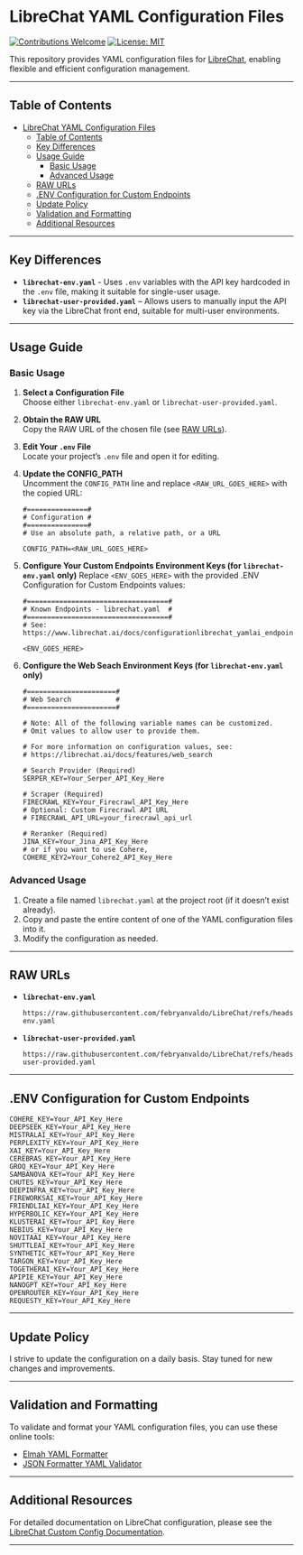 # LibreChat YAML Configuration Files

[![Contributions Welcome](https://img.shields.io/badge/contributions-welcome-brightgreen.svg)](CONTRIBUTING.md) [![License: MIT](https://img.shields.io/badge/License-MIT-yellow.svg)](LICENSE)

This repository provides YAML configuration files for [LibreChat](https://www.librechat.ai/), enabling flexible and efficient configuration management.

---

## Table of Contents 

- [LibreChat YAML Configuration Files](#librechat-yaml-configuration-files)
  - [Table of Contents](#table-of-contents)
  - [Key Differences](#key-differences)
  - [Usage Guide](#usage-guide)
    - [Basic Usage](#basic-usage)
    - [Advanced Usage](#advanced-usage)
  - [RAW URLs](#raw-urls)
  - [.ENV Configuration for Custom Endpoints](#env-configuration-for-custom-endpoints)
  - [Update Policy](#update-policy)
  - [Validation and Formatting](#validation-and-formatting)
  - [Additional Resources](#additional-resources)

---

## Key Differences

- **`librechat-env.yaml`** - Uses `.env` variables with the API key hardcoded in the `.env` file, making it suitable for single-user usage.
- **`librechat-user-provided.yaml`** – Allows users to manually input the API key via the LibreChat front end, suitable for multi-user environments.

---

## Usage Guide

### Basic Usage

1. **Select a Configuration File**  
   Choose either `librechat-env.yaml` or `librechat-user-provided.yaml`.

2. **Obtain the RAW URL**  
   Copy the RAW URL of the chosen file (see [RAW URLs](#raw-urls)).

3. **Edit Your `.env` File**  
   Locate your project’s `.env` file and open it for editing.

4. **Update the CONFIG_PATH**  
   Uncomment the `CONFIG_PATH` line and replace `<RAW_URL_GOES_HERE>` with the copied URL:

   ```plaintext
   #===============#
   # Configuration #
   #===============#
   # Use an absolute path, a relative path, or a URL

   CONFIG_PATH=<RAW_URL_GOES_HERE>
   ```

5. **Configure Your Custom Endpoints Environment Keys (for `librechat-env.yaml` only)**
   Replace `<ENV_GOES_HERE>` with the provided .ENV Configuration for Custom Endpoints values:
   
   ```plaintext
   #===================================#
   # Known Endpoints - librechat.yaml  #
   #===================================#
   # See: https://www.librechat.ai/docs/configurationlibrechat_yamlai_endpoints

   <ENV_GOES_HERE>
   ```

5. **Configure the Web Seach Environment Keys (for `librechat-env.yaml` only)** 
   ```
   #======================#
   # Web Search           #
   #======================#

   # Note: All of the following variable names can be customized.
   # Omit values to allow user to provide them.

   # For more information on configuration values, see:
   # https://librechat.ai/docs/features/web_search

   # Search Provider (Required)
   SERPER_KEY=Your_Serper_API_Key_Here

   # Scraper (Required)
   FIRECRAWL_KEY=Your_Firecrawl_API_Key_Here
   # Optional: Custom Firecrawl API URL
   # FIRECRAWL_API_URL=your_firecrawl_api_url

   # Reranker (Required)
   JINA_KEY=Your_Jina_API_Key_Here
   # or if you want to use Cohere,
   COHERE_KEY2=Your_Cohere2_API_Key_Here
   ```

### Advanced Usage

1. Create a file named `librechat.yaml` at the project root (if it doesn’t exist already).
2. Copy and paste the entire content of one of the YAML configuration files into it.
3. Modify the configuration as needed.

---

## RAW URLs

- **`librechat-env.yaml`**  
  ```plaintext
  https://raw.githubusercontent.com/febryanvaldo/LibreChat/refs/heads/main/librechat-env.yaml
  ```

- **`librechat-user-provided.yaml`**  
  ```plaintext
  https://raw.githubusercontent.com/febryanvaldo/LibreChat/refs/heads/main/librechat-user-provided.yaml
  ```

---

## .ENV Configuration for Custom Endpoints

   ```plaintext
   COHERE_KEY=Your_API_Key_Here
   DEEPSEEK_KEY=Your_API_Key_Here
   MISTRALAI_KEY=Your_API_Key_Here
   PERPLEXITY_KEY=Your_API_Key_Here
   XAI_KEY=Your_API_Key_Here
   CEREBRAS_KEY=Your_API_Key_Here
   GROQ_KEY=Your_API_Key_Here
   SAMBANOVA_KEY=Your_API_Key_Here
   CHUTES_KEY=Your_API_Key_Here
   DEEPINFRA_KEY=Your_API_Key_Here
   FIREWORKSAI_KEY=Your_API_Key_Here
   FRIENDLIAI_KEY=Your_API_Key_Here
   HYPERBOLIC_KEY=Your_API_Key_Here
   KLUSTERAI_KEY=Your_API_Key_Here
   NEBIUS_KEY=Your_API_Key_Here
   NOVITAAI_KEY=Your_API_Key_Here
   SHUTTLEAI_KEY=Your_API_Key_Here
   SYNTHETIC_KEY=Your_API_Key_Here
   TARGON_KEY=Your_API_Key_Here 
   TOGETHERAI_KEY=Your_API_Key_Here
   APIPIE_KEY=Your_API_Key_Here
   NANOGPT_KEY=Your_API_Key_Here
   OPENROUTER_KEY=Your_API_Key_Here
   REQUESTY_KEY=Your_API_Key_Here
   ```

---

## Update Policy

I strive to update the configuration on a daily basis. Stay tuned for new changes and improvements.

---

## Validation and Formatting

To validate and format your YAML configuration files, you can use these online tools:

- [Elmah YAML Formatter](https://elmah.io/tools/yaml-formatter/)
- [JSON Formatter YAML Validator](https://jsonformatter.org/yaml-validator)

---

## Additional Resources

For detailed documentation on LibreChat configuration, please see the [LibreChat Custom Config Documentation](https://www.librechat.ai/docs/configuration).

---
